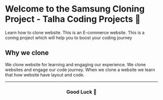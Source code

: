<h1>Welcome to the Samsung Cloning Project - Talha Coding Projects 🚀 </h1>
<p>Learn how to clone website. This is an E-commerce website. This is a coning project which will help you to boost your coding journey</p>
<h2>Why we clone </h2>
<p>We clone website for learning and engaging our experience. We clone websites and engage our code journey. When we clone a website we learn that how website have layout and code.</p>
<hr>
<center><h3>Good Luck 🤗</h3></center>